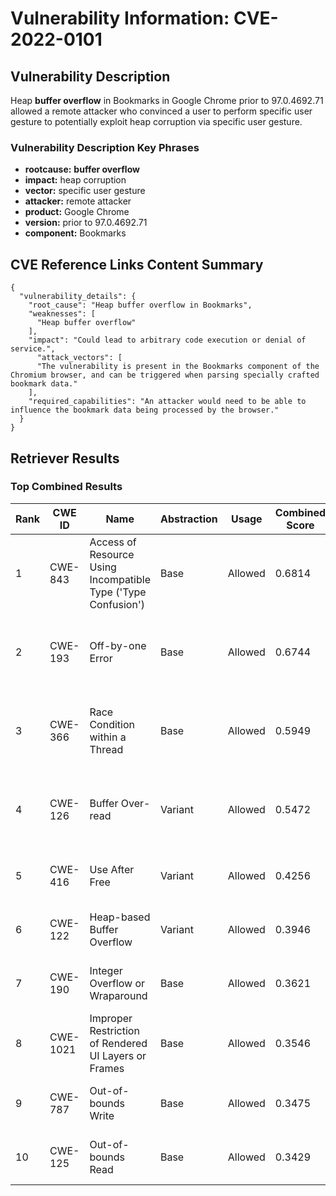 # Vulnerability Information: CVE-2022-0101

## Vulnerability Description
Heap **buffer overflow** in Bookmarks in Google Chrome prior to 97.0.4692.71 allowed a remote attacker who convinced a user to perform specific user gesture to potentially exploit heap corruption via specific user gesture.

### Vulnerability Description Key Phrases
- **rootcause:** **buffer overflow**
- **impact:** heap corruption
- **vector:** specific user gesture
- **attacker:** remote attacker
- **product:** Google Chrome
- **version:** prior to 97.0.4692.71
- **component:** Bookmarks

## CVE Reference Links Content Summary
```
{
  "vulnerability_details": {
    "root_cause": "Heap buffer overflow in Bookmarks",
    "weaknesses": [
      "Heap buffer overflow"
    ],
    "impact": "Could lead to arbitrary code execution or denial of service.",
      "attack_vectors": [
      "The vulnerability is present in the Bookmarks component of the Chromium browser, and can be triggered when parsing specially crafted bookmark data."
    ],
    "required_capabilities": "An attacker would need to be able to influence the bookmark data being processed by the browser."
  }
}
```

## Retriever Results

### Top Combined Results

| Rank | CWE ID | Name | Abstraction | Usage | Combined Score | Retrievers | Individual Scores |
|------|--------|------|-------------|-------|---------------|------------|-------------------|
| 1 | CWE-843 | Access of Resource Using Incompatible Type ('Type Confusion') | Base | Allowed | 0.6814 | dense, sparse, graph | dense: 0.504, sparse: 0.221, graph: 0.848 |
| 2 | CWE-193 | Off-by-one Error | Base | Allowed | 0.6744 | dense, sparse, graph | dense: 0.482, sparse: 0.186, graph: 0.913 |
| 3 | CWE-366 | Race Condition within a Thread | Base | Allowed | 0.5949 | dense, sparse, graph | dense: 0.514, sparse: 0.216, graph: 0.598 |
| 4 | CWE-126 | Buffer Over-read | Variant | Allowed | 0.5472 | dense, sparse, graph | dense: 0.535, sparse: 0.164, graph: 0.646 |
| 5 | CWE-416 | Use After Free | Variant | Allowed | 0.4256 | dense, sparse | dense: 0.577, sparse: 0.301 |
| 6 | CWE-122 | Heap-based Buffer Overflow | Variant | Allowed | 0.3946 | dense, sparse | dense: 0.559, sparse: 0.258 |
| 7 | CWE-190 | Integer Overflow or Wraparound | Base | Allowed | 0.3621 | dense, sparse | dense: 0.515, sparse: 0.182 |
| 8 | CWE-1021 | Improper Restriction of Rendered UI Layers or Frames | Base | Allowed | 0.3546 | dense, sparse | dense: 0.521, sparse: 0.164 |
| 9 | CWE-787 | Out-of-bounds Write | Base | Allowed | 0.3475 | dense, sparse | dense: 0.506, sparse: 0.165 |
| 10 | CWE-125 | Out-of-bounds Read | Base | Allowed | 0.3429 | dense, sparse | dense: 0.489, sparse: 0.171 |

